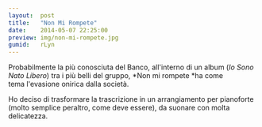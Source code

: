 ```yaml
---
layout:  post
title:   "Non Mi Rompete"
date:    2014-05-07 22:25:00
preview: img/non-mi-rompete.jpg
gumid:   rLyn
---
```


Probabilmente la più conosciuta del Banco, all'interno di un album (*Io Sono
Nato Libero*) tra i più belli del gruppo, *Non mi rompete *ha come
tema l'evasione onirica dalla società.

Ho deciso di trasformare la trascrizione in un arrangiamento per pianoforte
(molto semplice peraltro, come deve essere), da suonare con molta
delicatezza.
